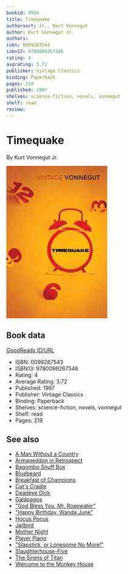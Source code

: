 ```yaml
---
bookid: 9594
title: Timequake
authorsort: Jr., Kurt Vonnegut
author: Kurt Vonnegut Jr.
authors: 
isbn: 0099267543
isbn13: 9780099267546
rating: 4
avgrating: 3.72
publisher: Vintage Classics
binding: Paperback
pages: 219
published: 1997
shelves: science-fiction, novels, vonnegut
shelf: read
review: 
---
```


# Timequake

By Kurt Vonnegut Jr.

![](../../assets/bookcovers/1405784951l/9594.jpg)

## Book data

[GoodReads ID/URL](https://www.goodreads.com/book/show/9594)

- ISBN: 0099267543
- ISBN13: 9780099267546
- Rating: 4
- Average Rating: 3.72
- Published: 1997
- Publisher: Vintage Classics
- Binding: Paperback
- Shelves: science-fiction, novels, vonnegut
- Shelf: read
- Pages: 219


## See also

- [A Man Without a Country](A_Man_Without_a_Country.md)
- [Armageddon in Retrospect](Armageddon_in_Retrospect-_And_Other_New_and_Unpublished_Writings_on_War_and_Peace.md)
- [Bagombo Snuff Box](Bagombo_Snuff_Box.md)
- [Bluebeard](Bluebeard.md)
- [Breakfast of Champions](Breakfast_of_Champions.md)
- [Cat's Cradle](Cats_Cradle.md)
- [Deadeye Dick](Deadeye_Dick.md)
- [Galápagos](Galápagos.md)
- ["God Bless You, Mr. Rosewater"](God_Bless_You__Mr_Rosewater.md)
- ["Happy Birthday, Wanda June"](Happy_Birthday__Wanda_June.md)
- [Hocus Pocus](Hocus_Pocus.md)
- [Jailbird](Jailbird.md)
- [Mother Night](Mother_Night.md)
- [Player Piano](Player_Piano.md)
- ["Slapstick, or Lonesome No More!"](Slapstick__or_Lonesome_No_More!.md)
- [Slaughterhouse-Five](Slaughterhouse-Five.md)
- [The Sirens of Titan](The_Sirens_of_Titan.md)
- [Welcome to the Monkey House](Welcome_to_the_Monkey_House.md)
